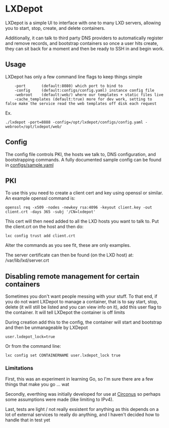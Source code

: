 # LXDepot

LXDepot is a simple UI to interface with one to many LXD servers, allowing you to start, stop, create, and delete containers.

Additionally, it can talk to third party DNS providers to automatically register and remove records, and bootstrap containers so once a user hits create, they can sit back for a moment and then be ready to SSH in and begin work.

## Usage

LXDepot has only a few command line flags to keep things simple
```
    -port       (default:8080) which port to bind to
    -config     (default:configs/config.yaml) instance config file
    -webroot    (default:web/) where our templates + static files live
    -cache_templates (default:true) more for dev work, setting to false make the service read the web templates off disk each request
```

Ex.
```
./lxdepot -port=8888 -config=/opt/lxdepot/configs/config.yaml -webroot=/opt/lxdepot/web/
```

## Config

The config file controls PKI, the hosts we talk to, DNS configuration, and bootstrapping commands.  A fully documented sample config can be found in [configs/sample.yaml](configs/sample.yaml)

## PKI

To use this you need to create a client cert and key using openssl or similar.  An example openssl command is:
```
openssl req -x509 -nodes -newkey rsa:4096 -keyout client.key -out client.crt -days 365 -subj '/CN=lxdepot'
```

This cert will then need added to all the LXD hosts you want to talk to.  Put the client.crt on the host and then do:
```
lxc config trust add client.crt
```

Alter the commands as you see fit, these are only examples.

The server certificate can then be found (on the LXD host) at: /var/lib/lxd/server.crt

## Disabling remote management for certain containers

Sometimes you don't want people messing with your stuff.  To that end, if you do not want LXDepot to manage a container, that is to say start, stop, delete (it will still be listed and you can view info on it), add this user flag to the container.  It will tell LXDepot the container is off limits

During creation add this to the config, the container will start and bootstrap and then be unmanageable by LXDepot
```
user.lxdepot_lock=true
```

Or from the command line:
```
lxc config set CONTAINERNAME user.lxdepot_lock true
```

### Limitations

First, this was an experiment in learning Go, so I'm sure there are a few things that make you go ... wat

Secondly, everthing was initially developed for use at [Circonus](https://www.circonus.com) so perhaps some assumptions were made (like limiting to IPv4).

Last, tests are light / not really exsistent for anything as this depends on a lot of external services to really do anything, and I haven't decided how to handle that in test yet
